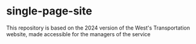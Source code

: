 # single-page-site
This repository is based on the 2024 version of the West's Transportation website, made accessible for the managers of the service
